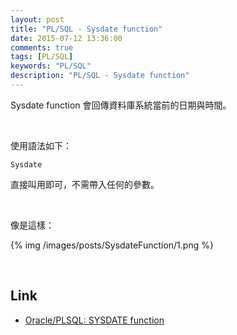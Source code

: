 ```yaml
---
layout: post
title: "PL/SQL - Sysdate function"
date: 2015-07-12 13:36:00
comments: true
tags: [PL/SQL]
keywords: "PL/SQL"
description: "PL/SQL - Sysdate function"
---
```


Sysdate function 會回傳資料庫系統當前的日期與時間。  

<!-- More -->

<br/>


使用語法如下：  

    Sysdate


直接叫用即可，不需帶入任何的參數。

<br/>


像是這樣：  

{% img /images/posts/SysdateFunction/1.png %}

<br/>

Link
----
* [Oracle/PLSQL: SYSDATE function](http://www.techonthenet.com/oracle/functions/sysdate.php)
